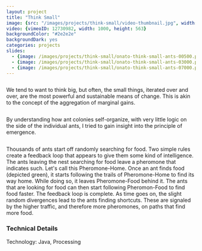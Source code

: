 ```yaml
---
layout: project
title: "Think Small"
image: {src: "/images/projects/think-small/video-thumbnail.jpg", width: 1000, height: 563}
video: {vimeoID: 12730982, width: 1000, height: 563}
backgroundColor: "#2e2e2e"
backgroundDark: yes
categories: projects
slides:
  - {image: /images/projects/think-small/onato-think-small-ants-00500.png, title: "Ants after 500 iterations"}
  - {image: /images/projects/think-small/onato-think-small-ants-03000.png, title: "Ants after 3000 iterations"}
  - {image: /images/projects/think-small/onato-think-small-ants-07000.png, title: "Ants after 7000 iterations"}
---
```

<div class="one_half column">
<p>We tend to want to think big, but often, the small things, iterated over and over, are the most powerful and sustainable means of change. This is akin to the concept of the aggregation of marginal gains.</p>
</div>
<div class="one_half column last">
<p>By understanding how ant colonies self-organize, with very little logic on the side of the individual ants, I tried to gain insight into the principle of emergence.</p>
</div>

<p>
Thousands of ants start off randomly searching for food. Two simple rules create a feedback loop that appears to give them some kind of intelligence. The ants leaving the nest searching for food leave a pheromone that indicates such. Let's call this Pheromone-Home. Once an ant finds food (depicted green), it starts following the trails of Pheromone-Home to find its way home. While doing so, it leaves Pheromone-Food behind it. The ants that are looking for food can then start following Pheromon-Food to find food faster. The feedback loop is complete. As time goes on, the slight random divergences lead to the ants finding shortcuts. These are signaled by the higher traffic, and therefore more pheromones, on paths that find more food.
</p>

### Technical Details
Technology: Java, Processing
